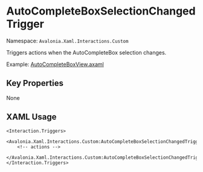 # AutoCompleteBoxSelectionChangedTrigger

Namespace: `Avalonia.Xaml.Interactions.Custom`

Triggers actions when the AutoCompleteBox selection changes.

Example: [AutoCompleteBoxView.axaml](samples/BehaviorsTestApplication/Views/Pages/AutoCompleteBoxView.axaml)

## Key Properties
None

## XAML Usage
```xaml
<Interaction.Triggers>
  <Avalonia.Xaml.Interactions.Custom:AutoCompleteBoxSelectionChangedTrigger>
    <!-- actions -->
  </Avalonia.Xaml.Interactions.Custom:AutoCompleteBoxSelectionChangedTrigger>
</Interaction.Triggers>
```
